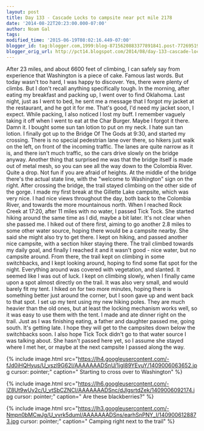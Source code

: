```yaml
---
layout: post
title: Day 133 - Cascade Locks to campsite near pct mile 2178
date: '2014-08-22T20:23:00.000-07:00'
author: Noam Gal
tags:
modified_time: '2015-06-19T08:02:16.449-07:00'
blogger_id: tag:blogger.com,1999:blog-8715620883377891841.post-7726951929047263901
blogger_orig_url: http://pct14.blogspot.com/2014/08/day-133-cascade-locks-to-campsite-near.html
---
```


 After 23 miles, and about 6600 feet of climbing, I can safely say from experience that Washington is a piece of
 cake. Famous last words.
 But today wasn't too hard, I was happy to discover. Yes, there were plenty of climbs.
 But I don't recall anything specifically tough.
 In the morning, after eating my breakfast and packing up, I
 went over to find Oklahoma. Last night, just as I went to bed, he sent me a message that I forgot my jacket at the
 restaurant, and he got it for me. That's good, I'd need my jacket soon, I expect.
 While packing, I also noticed
 I lost my buff. I remember vaguely taking it off when I went to eat at the Char Burger. Maybe I forgot it there.
 Damn it. I bought some sun tan lotion to put on my neck. I hate sun tan lotion.
 I finally got up to the Bridge
 Of The Gods at 9:30, and started my crossing. There is no special pedestrian lane over there, so hikers just walk on
 the left, on front of the incoming traffic. The lanes are quite narrow as it is, and there isn't much traffic, so
 the cars drive slowly on the bridge anyway.
 Another thing that surprised me was that the bridge itself is made
 out of metal mesh, so you can see all the way down to the Colombia River. Quite a drop. Not fun if you are afraid of
 heights.
 At the middle of the bridge there's the actual state line, with the "welcome to Washington" sign on
 the right.
 After crossing the bridge, the trail stayed climbing on the other side of the gorge. I made my first
 break at the Gillette Lake campsite, which was very nice. I had nice views throughout the day, both back to the
 Colombia River, and towards the more mountainous north.
 When I reached Rock Creek at 17:20, after 11 miles with
 no water, I passed Tick Tock. She started hiking around the same time as I did, maybe a bit later. It's not clear
 when she passed me. I hiked out of there first, aiming to go another 2.8 miles to some other water source, hoping
 there would be a campsite nearby. She said she might also try to get there.
 I kept on hiking, and passed
 another nice campsite, with a section hiker staying there. The trail climbed towards my daily goal, and finally I
 reached it and it wasn't good - nice water, but no campsite around.
 From there, the trail kept on climbing in
 some switchbacks, and I kept looking around, hoping to find some flat spot for the night. Everything around was
 covered with vegetation, and slanted. It seemed like I was out of luck.
 I kept on climbing slowly, when I
 finally came upon a spot almost directly on the trail. It was also very small, and would barely fit my tent. I hiked
 on for two more minutes, hoping there is something better just around the corner, but I soon gave up and went back
 to that spot.
 I set up my tent using my new hiking poles. They are much heavier than the old ones, but at least
 the locking mechanism works well, so it was easy to use them with the tent.
 I made and ate dinner right on the
 trail. Just as I was finishing eating, a father and daughter passed me, going south. It's getting late. I hope they
 will get to the campsites down below the switchbacks soon.
 I also hope Tick Tock didn't go to that water source
 I was talking about. She hasn't passed here yet, so I assume she stayed where I met her, or maybe at the next
 campsite I passed along the way.

 
{% include image.html src="https://lh4.googleusercontent.com/-fJd0iHQHyus/U_vszl9G62I/AAAAAAADSnU/1jgI89YEvuY/1409006063652.jpg cursor: pointer;" caption=" Starting to cross over to Washington" %}

 
{% include image.html src="https://lh6.googleusercontent.com/-lZ8Ut9wUy2c/U_vtSbCZNCI/AAAAAAADSnc/dJlgsrtdZek/1409006092174.jpg cursor: pointer;" caption=" Are these blackberries?" %}

 
{% include image.html src="https://lh3.googleusercontent.com/-Nmpn0bMCwJg/U_vvrk5dumI/AAAAAAADSns/earhSnPNY_I/1409006128873.jpg cursor: pointer;" caption=" Camping right next to the trail" %}

